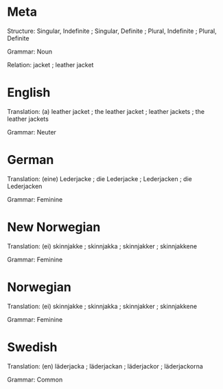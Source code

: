 Meta
====

Structure: Singular, Indefinite ; Singular, Definite ; Plural, Indefinite ; Plural, Definite

Grammar:   Noun

Relation: jacket ; leather jacket



English
=======

Translation: (a) leather jacket ; the leather jacket ; leather jackets ; the leather jackets

Grammar:     Neuter



German
======

Translation: (eine) Lederjacke ; die Lederjacke ; Lederjacken ; die Lederjacken

Grammar:     Feminine



New Norwegian
=============

Translation: (ei) skinnjakke ; skinnjakka ; skinnjakker ; skinnjakkene

Grammar:     Feminine



Norwegian
=========

Translation: (ei) skinnjakke ; skinnjakka ; skinnjakker ; skinnjakkene

Grammar:     Feminine



Swedish
=======

Translation: (en) läderjacka ; läderjackan ; läderjackor ; läderjackorna

Grammar:     Common
